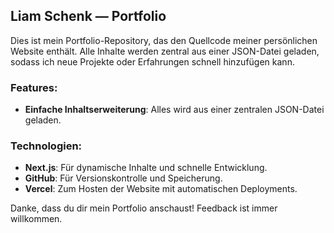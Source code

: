 ## Liam Schenk — Portfolio

Dies ist mein Portfolio-Repository, das den Quellcode meiner persönlichen Website enthält. Alle Inhalte werden zentral aus einer JSON-Datei geladen, sodass ich neue Projekte oder Erfahrungen schnell hinzufügen kann.

### Features:
- **Einfache Inhaltserweiterung**: Alles wird aus einer zentralen JSON-Datei geladen.

### Technologien:
- **Next.js**: Für dynamische Inhalte und schnelle Entwicklung.
- **GitHub**: Für Versionskontrolle und Speicherung.
- **Vercel**: Zum Hosten der Website mit automatischen Deployments.

Danke, dass du dir mein Portfolio anschaust! Feedback ist immer willkommen.

